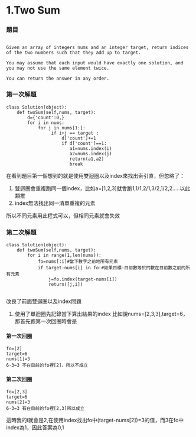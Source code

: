 # 1.Two Sum
### 題目
```

Given an array of integers nums and an integer target, return indices of the two numbers such that they add up to target.

You may assume that each input would have exactly one solution, and you may not use the same element twice.

You can return the answer in any order.

```
### 第一次解題
```
class Solution(object):
    def twoSum(self,nums, target):
        d={'count':0,}
        for i in nums:
            for j in nums[1:]:
                 if i+j == target :
                     d['count']+=1
                     if d['count']==1:
                        a1=nums.index(i)
                        a2=nums.index(j)
                        return(a1,a2)
                        break

```

在看到題目第一個想到的就是使用雙迴圈以及index來找出索引直，但忽略了：

1.  雙迴圈會重複跑同一個index，比如a=[1,2,3]就會跑1,1/1,2/1,3/2,1/2,2.....以此類推
2.  index無法找出同一清單重複的元素

所以不同元素用此程式可以，但相同元素就會失效

### 第二次解題
```
class Solution(object):
    def twoSum(self,nums, target):
        for i in range(1,len(nums)):
            fo=nums[:i]#當下數字之前地所有元素
            if target-nums[i] in fo:#如果目標-目前數等於的數在目前數之前的所有元素
                j=fo.index(target-nums[i])
                return([j,i])
    
```
改良了前面雙迴圈以及index問題
1.  使用了單迴圈先記錄當下算出結果的index
比如說nums=[2,3,3],target=6，那首先跑第一次回圈時會是
#### 第一次回圈
```
fo=[2]
target=6
nums[1]=3
6-3=3 不在目前的fo裡[2]，所以不成立
```

#### 第二次回圈
```
fo=[2,3]
target=6
nums[2]=3
6-3=3 有在目前的fo裡[2,3]所以成立
```
這時我的i就會是2,在使用index找出fo中(target-nums[2])=3的值，而3在fo中index為1，因此答案為0,1



